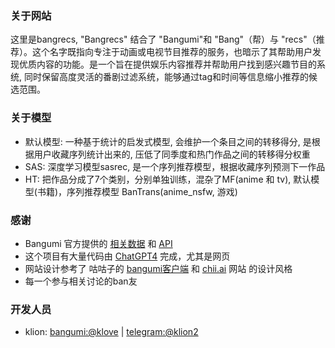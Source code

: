 ### 关于网站

这里是bangrecs, "Bangrecs" 结合了 "Bangumi"和 "Bang"（帮）与 "recs"（推荐）。这个名字既指向专注于动画或电视节目推荐的服务，也暗示了其帮助用户发现优质内容的功能。是一个旨在提供娱乐内容推荐并帮助用户找到感兴趣节目的系统, 同时保留高度灵活的番剧过滤系统，能够通过tag和时间等信息缩小推荐的候选范围。



### 关于模型
* 默认模型: 一种基于统计的启发式模型, 会维护一个条目之间的转移得分, 是根据用户收藏序列统计出来的, 压低了同季度和热门作品之间的转移得分权重
* SAS: 深度学习模型sasrec, 是一个序列推荐模型，根据收藏序列预测下一作品
* HT: 把作品分成了7个类别，分别单独训练，混杂了MF(anime 和 tv), 默认模型(书籍)，序列推荐模型 BanTrans(anime_nsfw, 游戏)

### 感谢
* Bangumi 官方提供的 [相关数据](https://github.com/bangumi/Archive) 和 [API](https://bangumi.github.io/api/)
* 这个项目有大量代码由 [ChatGPT4](https://openai.com/) 完成，尤其是网页
* 网站设计参考了 咕咕子的 [bangumi客户端](https://bgm.tv/group/topic/350677) 和 [chii.ai](https://chii.ai) 网站 的设计风格
* 每一个参与相关讨论的ban友

### 开发人员
* klion: [bangumi:@klove](https://bgm.tv/user/klove) | [telegram:@klion2](https://t.me/klion2) 